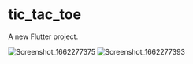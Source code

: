 # tic_tac_toe

A new Flutter project.

![Screenshot_1662277375](https://user-images.githubusercontent.com/107408431/188302829-09214970-a80b-45e5-bc15-6f29e2a913b6.png)
![Screenshot_1662277393](https://user-images.githubusercontent.com/107408431/188302864-0be717de-00ae-402f-8f5c-e29e1651075e.png)
